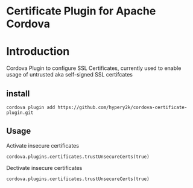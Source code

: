 # Certificate Plugin for Apache Cordova

# Introduction
Cordova Plugin to configure SSL Certificates, currently used to enable usage of untrusted  aka self-signed SSL certifcates


## install

```
cordova plugin add https://github.com/hypery2k/cordova-certificate-plugin.git
```

## Usage

Activate insecure certificates
```
cordova.plugins.certificates.trustUnsecureCerts(true)
```

Dectivate insecure certificates
```
cordova.plugins.certificates.trustUnsecureCerts(true)
```
